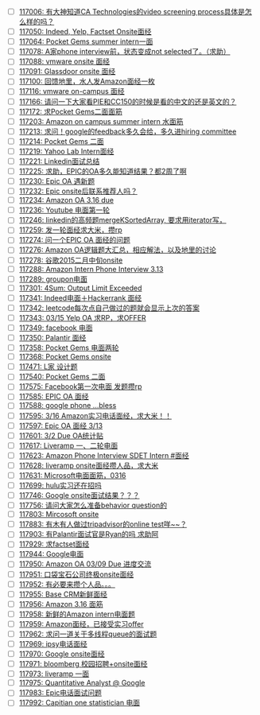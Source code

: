 - [ ] [117006: 有大神知道CA Technologies的video screening process具体是怎么样的吗？](http://instant.1point3acres.com/thread/117006)
- [ ] [117050: Indeed, Yelp, Factset Onsite面经](http://instant.1point3acres.com/thread/117050)
- [ ] [117064: Pocket Gems summer intern一面](http://instant.1point3acres.com/thread/117064)
- [ ] [117078: A家phone interview前，状态变成not selected了。（求助）](http://instant.1point3acres.com/thread/117078)
- [ ] [117088: vmware onsite 面经](http://instant.1point3acres.com/thread/117088)
- [ ] [117091: Glassdoor onsite 面经](http://instant.1point3acres.com/thread/117091)
- [ ] [117100: 回馈地里，水人发Amazon面经一枚](http://instant.1point3acres.com/thread/117100)
- [ ] [117116: vmware on-campus 面经](http://instant.1point3acres.com/thread/117116)
- [ ] [117166: 请问一下大家看PIE和CC150的时候是看的中文的还是英文的？](http://instant.1point3acres.com/thread/117166)
- [ ] [117172: 求Pocket Gems二面面筋](http://instant.1point3acres.com/thread/117172)
- [ ] [117203: Amazon on campus summer intern 水面筋](http://instant.1point3acres.com/thread/117203)
- [ ] [117213: 求问！google的feedback多久会给，多久进hiring committee](http://instant.1point3acres.com/thread/117213)
- [ ] [117214: Pocket Gems 二面](http://instant.1point3acres.com/thread/117214)
- [ ] [117219: Yahoo Lab Intern面经](http://instant.1point3acres.com/thread/117219)
- [ ] [117221: Linkedin面试总结](http://instant.1point3acres.com/thread/117221)
- [ ] [117225: 求助，EPIC的OA多久能知道结果？都2周了啊](http://instant.1point3acres.com/thread/117225)
- [ ] [117230: Epic OA 遇新题](http://instant.1point3acres.com/thread/117230)
- [ ] [117232: Epic onsite后联系推荐人吗？](http://instant.1point3acres.com/thread/117232)
- [ ] [117234: Amazon OA 3.16 due](http://instant.1point3acres.com/thread/117234)
- [ ] [117236: Youtube 电面第一轮](http://instant.1point3acres.com/thread/117236)
- [ ] [117246: linkedin的高频题mergeKSortedArray, 要求用iterator写，](http://instant.1point3acres.com/thread/117246)
- [ ] [117259: 发一轮面经求大米，攒rp](http://instant.1point3acres.com/thread/117259)
- [ ] [117274: 问一个EPIC OA 面经的问题](http://instant.1point3acres.com/thread/117274)
- [ ] [117276: Amazon OA逻辑题大汇总，相应解法，以及地里的讨论](http://instant.1point3acres.com/thread/117276)
- [ ] [117278: 谷歌2015二月中旬onsite](http://instant.1point3acres.com/thread/117278)
- [ ] [117288: Amazon Intern Phone Interview 3.13](http://instant.1point3acres.com/thread/117288)
- [ ] [117289: groupon电面](http://instant.1point3acres.com/thread/117289)
- [ ] [117301: 4Sum: Output Limit Exceeded](http://instant.1point3acres.com/thread/117301)
- [ ] [117341: Indeed电面＋Hackerrank 面经](http://instant.1point3acres.com/thread/117341)
- [ ] [117342: leetcode每次点自己做过的题就会显示上次的答案](http://instant.1point3acres.com/thread/117342)
- [ ] [117343: 03/15 Yelp OA 求RP，求OFFER](http://instant.1point3acres.com/thread/117343)
- [ ] [117349: facebook 电面](http://instant.1point3acres.com/thread/117349)
- [ ] [117350: Palantir 面经](http://instant.1point3acres.com/thread/117350)
- [ ] [117358: Pocket Gems 电面两轮](http://instant.1point3acres.com/thread/117358)
- [ ] [117368: Pocket Gems onsite](http://instant.1point3acres.com/thread/117368)
- [ ] [117471: L家 设计题](http://instant.1point3acres.com/thread/117471)
- [ ] [117540: Pocket Gems 二面](http://instant.1point3acres.com/thread/117540)
- [ ] [117575: Facebook第一次电面 发题攒rp](http://instant.1point3acres.com/thread/117575)
- [ ] [117585: EPIC OA 面经](http://instant.1point3acres.com/thread/117585)
- [ ] [117588: google phone ...bless](http://instant.1point3acres.com/thread/117588)
- [ ] [117595: 3/16 Amazon实习电话面经，求大米！！](http://instant.1point3acres.com/thread/117595)
- [ ] [117597: Epic OA 面经 3/13](http://instant.1point3acres.com/thread/117597)
- [ ] [117601: 3/2 Due OA统计贴](http://instant.1point3acres.com/thread/117601)
- [ ] [117617: Liveramp 一、二轮电面](http://instant.1point3acres.com/thread/117617)
- [ ] [117623: Amazon Phone Interview SDET Intern #面经](http://instant.1point3acres.com/thread/117623)
- [ ] [117628: liveramp onsite面经攒人品，求大米](http://instant.1point3acres.com/thread/117628)
- [ ] [117631: Microsoft电面面筋，0316](http://instant.1point3acres.com/thread/117631)
- [ ] [117699: hulu实习还在招吗](http://instant.1point3acres.com/thread/117699)
- [ ] [117746: Google onsite面试结果？？？](http://instant.1point3acres.com/thread/117746)
- [ ] [117756: 请问大家怎么准备behavior question的](http://instant.1point3acres.com/thread/117756)
- [ ] [117803: Mircosoft onsite](http://instant.1point3acres.com/thread/117803)
- [ ] [117883: 有木有人做过tripadvisor的online test咩~~？](http://instant.1point3acres.com/thread/117883)
- [ ] [117903: 有Palantir面试官是Ryan的吗 求助阿](http://instant.1point3acres.com/thread/117903)
- [ ] [117929: 求factset面经](http://instant.1point3acres.com/thread/117929)
- [ ] [117944: Google电面](http://instant.1point3acres.com/thread/117944)
- [ ] [117950: Amazon OA 03/09 Due 进度交流](http://instant.1point3acres.com/thread/117950)
- [ ] [117951: 口袋宝石公司终极onsite面经](http://instant.1point3acres.com/thread/117951)
- [ ] [117952: 有必要来攒个人品。。。](http://instant.1point3acres.com/thread/117952)
- [ ] [117955: Base CRM新鲜面经](http://instant.1point3acres.com/thread/117955)
- [ ] [117956: Amazon 3.16 面筋](http://instant.1point3acres.com/thread/117956)
- [ ] [117958: 新鲜的Amazon intern电面题](http://instant.1point3acres.com/thread/117958)
- [ ] [117959: Amazon面经，已接受实习offer](http://instant.1point3acres.com/thread/117959)
- [ ] [117962: 求问一道关于多线程queue的面试题](http://instant.1point3acres.com/thread/117962)
- [ ] [117969: ipsy电话面经](http://instant.1point3acres.com/thread/117969)
- [ ] [117970: Google onsite面经](http://instant.1point3acres.com/thread/117970)
- [ ] [117971: bloomberg 校园招聘+onsite面经](http://instant.1point3acres.com/thread/117971)
- [ ] [117973: liveramp 一面](http://instant.1point3acres.com/thread/117973)
- [ ] [117975: Quantitative Analyst @ Google](http://instant.1point3acres.com/thread/117975)
- [ ] [117983: Epic电话面试问题](http://instant.1point3acres.com/thread/117983)
- [ ] [117992: Capitian one statistician 电面](http://instant.1point3acres.com/thread/117992)

